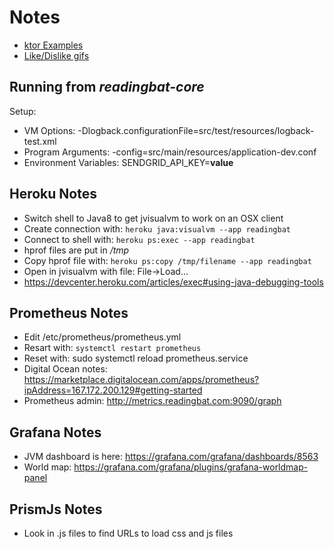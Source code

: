 # Notes

* [ktor Examples](https://github.com/ktorio/ktor-samples)
* [Like/Dislike gifs](http://pngimg.com/imgs/symbols/like/)

## Running from *readingbat-core*
Setup:
* VM Options: -Dlogback.configurationFile=src/test/resources/logback-test.xml
* Program Arguments: -config=src/main/resources/application-dev.conf
* Environment Variables: SENDGRID_API_KEY=**value**

## Heroku Notes
* Switch shell to Java8 to get jvisualvm to work on an OSX client
* Create connection with: `heroku java:visualvm --app readingbat`
* Connect to shell with: `heroku ps:exec --app readingbat`
* hprof files are put in */tmp*
* Copy hprof file with: `heroku ps:copy /tmp/filename --app readingbat`
* Open in jvisualvm with file: File->Load... 
* https://devcenter.heroku.com/articles/exec#using-java-debugging-tools

## Prometheus Notes
* Edit /etc/prometheus/prometheus.yml
* Resart with: `systemctl restart prometheus`
* Reset with: sudo systemctl reload prometheus.service
* Digital Ocean notes: https://marketplace.digitalocean.com/apps/prometheus?ipAddress=167.172.200.129#getting-started
* Prometheus admin: http://metrics.readingbat.com:9090/graph


## Grafana Notes
* JVM dashboard is here: https://grafana.com/grafana/dashboards/8563
* World map: https://grafana.com/grafana/plugins/grafana-worldmap-panel

## PrismJs Notes
* Look in .js files to find URLs to load css and js files
